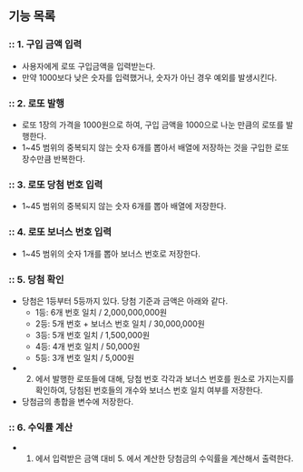 ## 기능 목록

### :: 1. 구입 금액 입력

- 사용자에게 로또 구입금액을 입력받는다.
- 만약 1000보다 낮은 숫자를 입력했거나, 숫자가 아닌 경우 예외를 발생시킨다.

### :: 2. 로또 발행

- 로또 1장의 가격을 1000원으로 하여, 구입 금액을 1000으로 나눈 만큼의 로또를 발행한다.
- 1~45 범위의 중복되지 않는 숫자 6개를 뽑아서 배열에 저장하는 것을 구입한 로또 장수만큼 반복한다.

### :: 3. 로또 당첨 번호 입력

- 1~45 범위의 중복되지 않는 숫자 6개를 뽑아 배열에 저장한다.

### :: 4. 로또 보너스 번호 입력

- 1~45 범위의 숫자 1개를 뽑아 보너스 번호로 저장한다.

### :: 5. 당첨 확인

- 당첨은 1등부터 5등까지 있다. 당첨 기준과 금액은 아래와 같다.
  - 1등: 6개 번호 일치 / 2,000,000,000원
  - 2등: 5개 번호 + 보너스 번호 일치 / 30,000,000원
  - 3등: 5개 번호 일치 / 1,500,000원
  - 4등: 4개 번호 일치 / 50,000원
  - 5등: 3개 번호 일치 / 5,000원
- 2. 에서 발행한 로또들에 대해, 당첨 번호 각각과 보너스 번호를 원소로 가지는지를 확인하여, 당첨된 번호들의 개수와 보너스 번호 일치 여부를 저장한다.
- 당첨금의 총합을 변수에 저장한다.

### :: 6. 수익률 계산

- 1. 에서 입력받은 금액 대비 5. 에서 계산한 당첨금의 수익률을 계산해서 출력한다.
